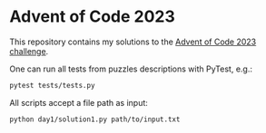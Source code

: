 # Advent of Code 2023

This repository contains my solutions to the [Advent of Code 2023 challenge](https://adventofcode.com/). 

One can run all tests from puzzles descriptions with PyTest, e.g.: 

```bash
pytest tests/tests.py
```

All scripts accept a file path as input:

```bash
python day1/solution1.py path/to/input.txt
```
